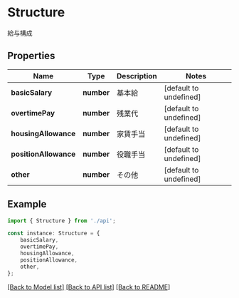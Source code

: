 # Structure

給与構成

## Properties

Name | Type | Description | Notes
------------ | ------------- | ------------- | -------------
**basicSalary** | **number** | 基本給 | [default to undefined]
**overtimePay** | **number** | 残業代 | [default to undefined]
**housingAllowance** | **number** | 家賃手当 | [default to undefined]
**positionAllowance** | **number** | 役職手当 | [default to undefined]
**other** | **number** | その他 | [default to undefined]

## Example

```typescript
import { Structure } from './api';

const instance: Structure = {
    basicSalary,
    overtimePay,
    housingAllowance,
    positionAllowance,
    other,
};
```

[[Back to Model list]](../README.md#documentation-for-models) [[Back to API list]](../README.md#documentation-for-api-endpoints) [[Back to README]](../README.md)
